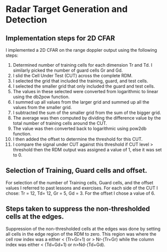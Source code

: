# Radar Target Generation and Detection

## Implementation steps for 2D CFAR

I implemented a 2D CFAR on the range doppler output using the following steps:
1. Determined number of training cells for each dimension Tr and Td. I similarly picked the number of guard cells Gr and Gd.
2. I slid the Cell Under Test (CUT) across the complete RDM.
3. I selected the grid that included the training, guard, and test cells.
4. I selected the smaller grid that only included the guard and test cells.
5. The values in these selected were converted from logarithmic to linear using the db2pow function.
6. I summed up all values from the larger grid and summed up all the values from the smaller grid.
7. I subtracted the sum of the smaller grid from the sum of the bigger grid.
8. The average was then computed by dividing the difference value by the total number of training cells around the CUT.
9. The value was then converted back to logarithmic using pow2db function.
10. I then added the offset to determine the threshold for this CUT.
11. I compare the signal under CUT against this threshold if CUT level > threshold then the RDM output was assigned a value of 1, else it was set to 0.

## Selection of Training, Guard cells and offset.

For selection of the number of Training cells, Guard cells, and the offset values I referred to past lessons and exercises. For each side of the CUT I chose: Tr = 12, Td= 12, Gr = 5, Gd =  3. For the offset I chose a value of 6. 

## Steps taken to suppress the non-thresholded cells at the edges.

Suppression of the non-thresholded cells at the edges was done by setting all cells in the edge region of the RDM to zero. This region was where the cell row index was a either <  (Tr+Gr+1) or > Nr-(Tr+Gr) while the column index was either < (Td+Gd+1) or n>Nd-(Td+Gd).
